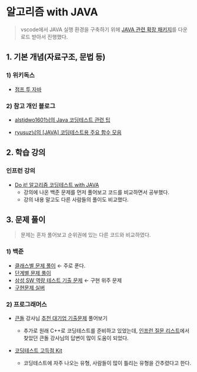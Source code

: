 # 알고리즘 with JAVA

> vscode에서 JAVA 실행 환경을 구축하기 위헤 [JAVA 관련 확장 패키지](https://github.com/microsoft/vscode-java-dependency#manage-dependencies)를 다운로드 받아서 진행했다.

## 1. 기본 개념(자료구조, 문법 등)

### 1) 위키독스

- [점프 투 자바](https://wikidocs.net/book/31)

### 2) 참고 개인 블로그

- [alstjdwo1601님의 Java 코딩테스트 관련 팁](https://velog.io/@alstjdwo1601/Java-%EC%BD%94%EB%94%A9%ED%85%8C%EC%8A%A4%ED%8A%B8-%EA%B4%80%EB%A0%A8-%ED%8C%81)

- [ryusuz님의 [JAVA] 코딩테스트용 주요 함수 모음](https://velog.io/@ryusuz/JAVA-%EC%BD%94%EB%94%A9%ED%85%8C%EC%8A%A4%ED%8A%B8%EC%9A%A9-%EC%A3%BC%EC%9A%94-%ED%95%A8%EC%88%98-%EB%AA%A8%EC%9D%8C)

## 2. 학습 강의

### 인프런 강의

- [Do it! 알고리즘 코딩테스트 with JAVA](https://inf.run/k8cA)
  - 강의에 나온 백준 문제를 먼저 풀어보고 코드를 비교하면서 공부했다.
  - 강의 내용 말고도 다른 사람들의 풀이도 비교했다.

## 3. 문제 풀이

> 문제는 혼자 풀어보고 순위권에 있는 다른 코드와 비교하였다.

### 1) 백준

- [클래스별 문제 풀이](https://solved.ac/class) ← 주로 푼다.
- [단계별 문제 풀이](https://www.acmicpc.net/step)
- [삼성 SW 역량 테스트 기출 문제](https://www.acmicpc.net/workbook/view/1152) ← 구현 위주 문제
- [구현문제 실버](https://solved.ac/search?query=%23implementation+*s&sort=solved&direction=desc&page=1)

### 2) 프로그래머스

- [큰돌](https://www.inflearn.com/users/@kundol) 강사님 [추천 대기업 기출문제](https://school.programmers.co.kr/learn/challenges?order=acceptance_desc&partIds=37527%2C31236%2C25448%2C21366%2C20069%2C17214%2C12286%2C9317%2C22586%2C18498%2C17931%2C300%2C301&page=1&levels=2%2C3&languages=java&statuses=unsolved) 풀어보기

  - 추가로 원래 C++로 코딩테스트를 준비하고 있었는데, [인프런 질문 리스트](https://www.inflearn.com/chats/832755/java%EB%A7%8C-%EA%B0%80%EB%8A%A5%ED%95%9C-%EC%BD%94%ED%85%8C-%EC%A7%88%EB%AC%B8)에서 찾았던 큰돌 강사님의 답변이 많이 도움이 되었다.

- [코딩테스트 고득점 Kit](https://school.programmers.co.kr/learn/challenges?tab=algorithm_practice_kit)
  - 코딩테스트에 자주 나오는 유형, 사람들이 많이 틀리는 유형을 간추렸다고 한다.
